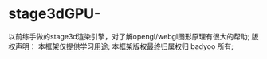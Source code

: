 # stage3dGPU-
以前练手做的stage3d渲染引擎，对了解opengl/webgl图形原理有很大的帮助;
版权声明：
本框架仅提供学习用途;
本框架版权最终归属权归 badyoo 所有;
